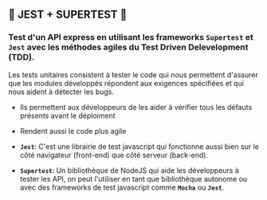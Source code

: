 ## 🎯 JEST + SUPERTEST 🎯

### Test d'un API express en utilisant les frameworks **`Supertest`** et **`Jest`** avec les méthodes agiles du Test Driven Delevelopment (TDD).

Les tests unitaires consistent à tester le code qui nous permettent d'assurer que les modules développés répondent aux exigences spécifiées et qui nous aident à détecter les bugs.

- Ils permettent aux développeurs de les aider à vérifier tous les défauts présents avant le déploiment

- Rendent aussi le code plus agile

- **`Jest`**: C'est une librairie de test javascript qui fonctionne aussi bien sur le côté navigateur (front-end) que côté serveur (back-end). 

- **`Supertest`**: Un bibliothèque de NodeJS qui aide les développeurs à tester les API, on peut l'utiliser en tant que bibliothèque autonome ou avec des frameworks de test javascript comme **`Mocha`** ou **`Jest`**.
